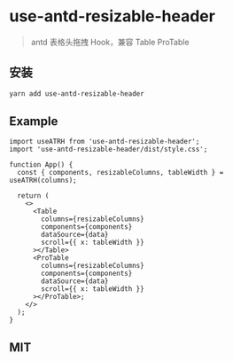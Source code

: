 # use-antd-resizable-header

> antd 表格头拖拽 Hook，兼容 Table ProTable

## 安装

```bash
yarn add use-antd-resizable-header
```

## Example

```tsx
import useATRH from 'use-antd-resizable-header';
import 'use-antd-resizable-header/dist/style.css';

function App() {
  const { components, resizableColumns, tableWidth } = useATRH(columns);

  return (
    <>
      <Table
        columns={resizableColumns}
        components={components}
        dataSource={data}
        scroll={{ x: tableWidth }}
      ></Table>
      <ProTable
        columns={resizableColumns}
        components={components}
        dataSource={data}
        scroll={{ x: tableWidth }}
      ></ProTable>;
    </>
  );
}
```

## MIT
